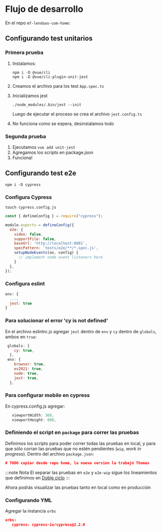 # Flujo de desarrollo

En el repo `mf-lendaas-com-home`:

## Configurando test unitarios

### Primera prueba

1. Instalamos:

    ```shell
    npm i -D @vue/cli
    npm i -D @vue/cli-plugin-unit-jest
    ```

2. Creamos el archivo para los test `App.spec.ts`
3. Inicializamos jest

    ```shell
    ./node_modules/.bin/jest --init
    ```

    Luego de ejecutar el proceso se crea el archivo `jest.config.ts`

4. No funciona como se espera, desinstalamos todo

### Segunda prueba

1. Ejecutamos `vue add unit-jest`
2. Agregamos los scripts en package.json
3. Funciona!

## Configurando test e2e

```shell
npm i -D cypress
```

### Configura Cypress

```shell
touch cypress.config.js
```

```js
const { defineConfig } = require("cypress");

module.exports = defineConfig({
  e2e: {
    video: false,
    supportFile: false,
    baseUrl: 'http://localhost:8081',
    specPattern: 'tests/e2e/**/*.spec.js',
    setupNodeEvents(on, config) {
      // implement node event listeners here
    }
  },
});
```

### Configura eslint

```js
env: {
  ...,
  jest: true
}
```

### Para solucionar el error 'cy is not defined'

En el archivo eslintrc.js agregar `jest` dentro de `env` y `cy` dentro de `globals`, ambos en `true`:

```js
 globals: {
    cy: true,
  },
 env: {
    browser: true,
    es2021: true,
    node: true,
    jest: true,
  },
```

### Para configurar mobile en cypress

En cypress.config.js agregar:

```js
   viewportWidth: 360,
   viewportHeight: 800,
```

### Definiendo el script en `package` para correr las pruebas

Definimos los scripts para poder correr todas las pruebas en local, y para que sólo corran las pruebas que no estén pendientes (`wip`, *work in progress*). Dentro del archivo `package.json`:

```json
# TODO copiar desde repo home, la nueva version la trabajó Thomas
```

:::note Nota
El separar las pruebas en `e2e` y `e2e-wip` sigue los lineamientos que definimos en [Doble ciclo](docs/how-do-we/2-increase-value/workflow.md)
:::

Ahora podrás visualizar las pruebas tanto en local como en producción

### Configurando YML

Agregar la instancia ``orbs``

```json
orbs:
   cypress: cypress-io/cypress@2.2.0
```
